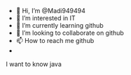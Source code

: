 - 👋 Hi, I’m @Madi949494
- 👀 I’m interested in IT
- 🌱 I’m currently learning github
- 💞️ I’m looking to collaborate on github
- 📫 How to reach me github
- 
I want to know java
<!---
Madi949494/Madi949494 is a ✨ special ✨ repository because its `README.md` (this file) appears on your GitHub profile.
You can click the Preview link to take a look at your changes.
--->
